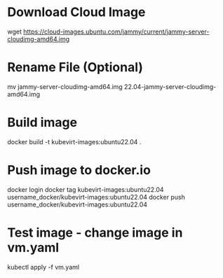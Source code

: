 # Download Cloud Image
wget https://cloud-images.ubuntu.com/jammy/current/jammy-server-cloudimg-amd64.img

# Rename File (Optional)
mv jammy-server-cloudimg-amd64.img 22.04-jammy-server-cloudimg-amd64.img

# Build image
docker build -t kubevirt-images:ubuntu22.04 .

# Push image to docker.io
docker login
docker tag kubevirt-images:ubuntu22.04 username_docker/kubevirt-images:ubuntu22.04
docker push username_docker/kubevirt-images:ubuntu22.04

# Test image - change image in vm.yaml 
kubectl apply -f vm.yaml
